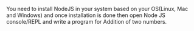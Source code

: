 You need to install NodeJS in your system based on your OS(Linux, Mac and Windows) and once installation is done then open Node JS console/REPL and write a program for Addition of two numbers.
